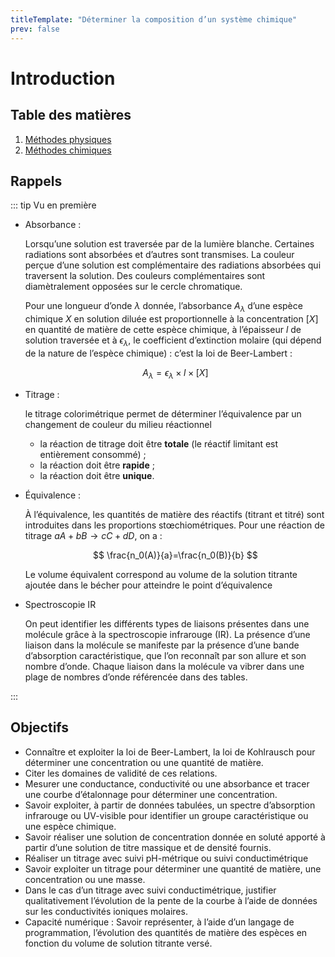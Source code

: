 ```yaml
---
titleTemplate: "Déterminer la composition d’un système chimique"
prev: false
---
```


# Introduction

## Table des matières

1. [Méthodes physiques](methodes-physiques.md)
2. [Méthodes chimiques](methodes-chimiques.md)

## Rappels

::: tip Vu en première

- Absorbance :

  Lorsqu’une solution est traversée par de la lumière blanche. Certaines radiations sont absorbées et d’autres sont transmises. La couleur perçue d’une solution est complémentaire des radiations absorbées qui traversent la solution. Des couleurs complémentaires sont diamètralement opposées sur le cercle chromatique.

  Pour une longueur d’onde $λ$ donnée, l’absorbance $A_λ$ d’une espèce chimique $X$ en solution diluée est proportionnelle à la concentration $[X]$ en quantité de matière de cette espèce chimique, à l’épaisseur $l$ de solution traversée et à $ϵ_λ$, le coefficient d’extinction molaire (qui dépend de la nature de l’espèce chimique) : c’est la loi de Beer-Lambert :

  $$
  A_{\lambda} = \epsilon_{\lambda} \times l \times [X]
  $$

- Titrage :

  le titrage colorimétrique permet de déterminer l’équivalence par un changement de couleur du milieu réactionnel

  - la réaction de titrage doit être **totale** (le réactif limitant est entièrement consommé) ;
  - la réaction doit être **rapide** ;
  - la réaction doit être **unique**.

- Équivalence :

  À l’équivalence, les quantités de matière des réactifs (titrant et titré) sont introduites dans les proportions stœchiométriques. Pour une réaction de titrage $aA+bB→cC+dD$, on a :

  $$
  \frac{n_0(A)}{a}=\frac{n_0(B)}{b}
  $$

  Le volume équivalent correspond au volume de la solution titrante ajoutée dans le bécher pour atteindre le point d’équivalence

- Spectroscopie IR

  On peut identifier les différents types de liaisons présentes dans une molécule grâce à la spectroscopie infrarouge (IR). La présence d’une liaison dans la molécule se manifeste par la présence d’une bande d’absorption caractéristique, que l’on reconnaît par son allure et son nombre d’onde. Chaque liaison dans la molécule va vibrer dans une plage de nombres d’onde référencée dans des tables.

:::

## Objectifs

- Connaître et exploiter la loi de Beer-Lambert, la loi de Kohlrausch pour déterminer une concentration ou une quantité de matière.
- Citer les domaines de validité de ces relations.
- Mesurer une conductance, conductivité ou une absorbance et tracer une courbe d’étalonnage pour déterminer une concentration.
- Savoir exploiter, à partir de données tabulées, un spectre d’absorption infrarouge ou UV-visible pour identifier un groupe caractéristique ou une espèce chimique.
- Savoir réaliser une solution de concentration donnée en soluté apporté à partir d’une solution de titre massique et de densité fournis.
- Réaliser un titrage avec suivi pH-métrique ou suivi conductimétrique
- Savoir exploiter un titrage pour déterminer une quantité de matière, une concentration ou une masse.
- Dans le cas d’un titrage avec suivi conductimétrique, justifier qualitativement l’évolution de la pente de la courbe à l’aide de données sur les conductivités ioniques molaires.
- Capacité numérique : Savoir représenter, à l’aide d’un langage de programmation, l’évolution des quantités de matière des espèces en fonction du volume de solution titrante versé.
